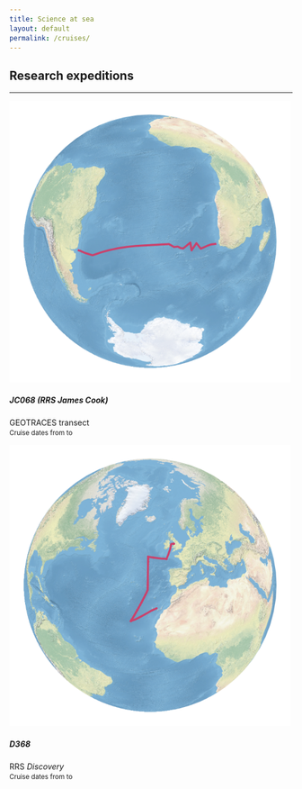```yaml
---
title: Science at sea
layout: default
permalink: /cruises/
---
```


## Research expeditions
<hr />

<div class='container-fluid'>
<div class='row mb-6'>
  <div class='col-12 col-md-6 mb-6'>
    <div class='card border-0 shadow'>
      <div class="row no-gutters">
        <div class="col-12 col-md-5 text-center">
          <img src="https://raw.githubusercontent.com/humphreys-lab/humphreys-lab.github.io/main/images/cruise-globes/cruise-globe-JC068.png" class="img-fluid" style="max-height: 500px;" alt="Cruise map" />
        </div>
        <div class="col-12 col-md-7">
          <div class="card-body">
            <h5 class="card-title">JC068 (RRS <i>James Cook</i>)</h5>
            <p class="card-text">
              GEOTRACES transect
              <br />
              <small>Cruise dates from to</small>
            </p>
          </div>
        </div>
      </div>
    </div>
  </div>
  <div class='col-12 col-md-6 mb-6'>
    <div class='card border-0 shadow'>
      <div class="row no-gutters">
        <div class="col-12 col-md-5 text-center">
          <img src="https://raw.githubusercontent.com/humphreys-lab/humphreys-lab.github.io/main/images/cruise-globes/cruise-globe-D368.png" class="img-fluid" style="max-height: 500px;" alt="Cruise map" />
        </div>
        <div class="col-12 col-md-7">
          <div class="card-body">
            <h5 class="card-title">D368</h5>
            <p class="card-text">
              RRS <i>Discovery</i>
              <br />
              <small>Cruise dates from to</small>
            </p>
          </div>
        </div>
      </div>
    </div>
  </div>
</div>
</div>
